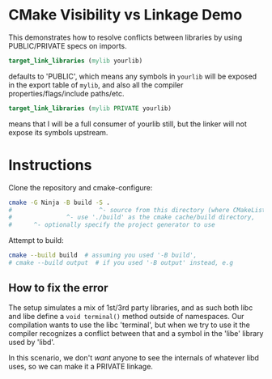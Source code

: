 CMake Visibility vs Linkage Demo
================================

This demonstrates how to resolve conflicts between libraries by using PUBLIC/PRIVATE
specs on imports.

```cmake
target_link_libraries (mylib yourlib)
```

defaults to 'PUBLIC', which means any symbols in `yourlib` will be exposed in the export table
of `mylib`, and also all the compiler properties/flags/include paths/etc.

```cmake
target_link_libraries (mylib PRIVATE yourlib)
```

means that I will be a full consumer of yourlib still, but the linker will not expose its symbols
upstream.


Instructions
============

Clone the repository and cmake-configure:

```sh
cmake -G Ninja -B build -S .
#                        ^- source from this directory (where CMakeLists.txt is),
#               ^- use './build' as the cmake cache/build directory,
#      ^- optionally specify the project generator to use
```

Attempt to build:

```sh
cmake --build build  # assuming you used '-B build',
# cmake --build output  # if you used '-B output' instead, e.g
```

How to fix the error
--------------------

The setup simulates a mix of 1st/3rd party libraries, and as such both libc and libe define a
`void terminal()` method outside of namespaces. Our compilation wants to use the libc 'terminal',
but when we try to use it the compiler recognizes a conflict between that and a symbol in the
'libe' library used by 'libd'.

In this scenario, we don't *want* anyone to see the internals of whatever libd uses, so we
can make it a PRIVATE linkage.
